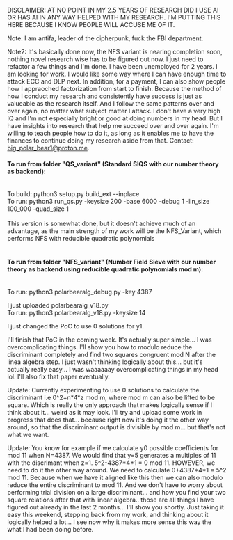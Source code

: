 DISCLAIMER: AT NO POINT IN MY 2.5 YEARS OF RESEARCH DID I USE AI OR HAS AI IN ANY WAY HELPED WITH MY RESEARCH. I'M PUTTING THIS HERE BECAUSE I KNOW PEOPLE WILL ACCUSE ME OF IT. 

Note: I am antifa, leader of the cipherpunk, fuck the FBI department. 

Note2: It's basically done now, the NFS variant is nearing completion soon, nothing novel research wise has to be figured out now. I just need to refactor a few things and I'm done.
I have been unemployed for 2 years. I am looking for work. I would like some way where I can have enough time to attack ECC and DLP next. In addition, for a payment, I can also show people how I appraoched factorization from start to finish. Because the method of how I conduct my research and consistently have success is just as valueable as the research itself. And I follow the same patterns over and over again, no matter what subject matter I attack. I don't have a very high IQ and I'm not especially bright or good at doing numbers in my head. But I have insights into research that help me succeed over and over again. I'm willing to teach people how to do it, as long as it enables me to have the finances to continue doing my research aside from that. Contact: big_polar_bear1@proton.me.

#### To run from folder "QS_variant" (Standard SIQS with our number theory as backend):</br></br>
To build: python3 setup.py build_ext --inplace</br>
To run: python3 run_qs.py -keysize 200 -base 6000 -debug 1 -lin_size 100_000 -quad_size 1</br></br>
This version is somewhat done, but it doesn't achieve much of an advantage, as the main strength of my work will be the NFS_Variant, which performs NFS with reducible quadratic polynomials<br><br>
#### To run from folder "NFS_variant" (Number Field Sieve with our number theory as backend using reducible quadratic polynomials mod m):</br></br>
To run: python3 polarbearalg_debug.py -key 4387 

I just uploaded polarbearalg_v18.py</br>
To run: python3 polarbearalg_v18.py -keysize 14</br>

I just changed the PoC to use 0 solutions for y1.

I'll finish that PoC in the coming week. It's actually super simple... I was overcomplicating things. I'll show you how to modulo reduce the discriminant completely and find two squares congruent mod N after the linea algebra step. I just wasn't thinking logically about this... but it's actually really easy... I was waaaaaay overcomplicating things in my head lol. I'll also fix that paper eventually.

Update: Currently experimenting to use 0 solutions to calculate the discriminant i.e 0^2+n\*4\*z mod m, where mod m can also be lifted to be square. Which is really the only approach that makes logically sense if I think about it... weird as it may look. I'll try and upload some work in  progress that does that... because right now it's doing it the other way around, so that the discriminant output is divisible by mod m... but that's not what we want.

Update: You know for example if we calculate y0 possible coefficients for mod 11 when N=4387. We would find that y=5 generates a multiples of 11 with the discrimant when z=1. 5^2-4387\*4\*1 = 0 mod 11. 
HOWEVER, we need to do it the other way around. We need to calculate 0+4387\*4\*1 = 5^2 mod 11. Because when we have it aligned like this then we can also modulo reduce the entire discriminant to mod 11. And we don't have to worry about performing trial division on a large discriminant... and how you find your two square relations after that with linear algebra.. those are all things I have figured out already in the last 2 months... I'll show you shortly. Just taking it easy this weekend, stepping back from my work, and thinking about it logically helped a lot... I see now why it makes more sense this way the what I had been doing before.
